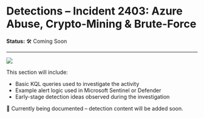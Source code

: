 # Detections – Incident 2403: Azure Abuse, Crypto-Mining & Brute-Force  
**Status:** 🛠️ Coming Soon

---

<img src="https://img.shields.io/badge/-Detection_Rules_Under_Review-yellow?style=for-the-badge&logo=githubactions&logoColor=black" />

This section will include:
- Basic KQL queries used to investigate the activity
- Example alert logic used in Microsoft Sentinel or Defender
- Early-stage detection ideas observed during the investigation

🚧 Currently being documented – detection content will be added soon.

